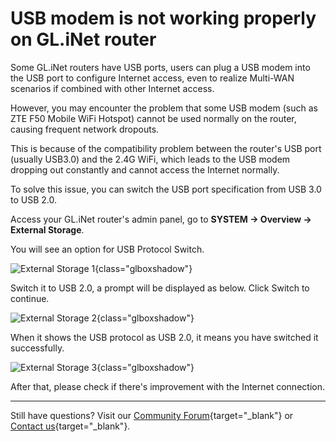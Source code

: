 # USB modem is not working properly on GL.iNet router

Some GL.iNet routers have USB ports, users can plug a USB modem into the USB port to configure Internet access, even to realize Multi-WAN scenarios if combined with other Internet access. 

However, you may encounter the problem that some USB modem (such as ZTE F50 Mobile WiFi Hotspot) cannot be used normally on the router, causing frequent network dropouts. 

This is because of the compatibility problem between the router's USB port (usually USB3.0) and the 2.4G WiFi, which leads to the USB modem dropping out constantly and cannot access the Internet normally.

To solve this issue, you can switch the USB port specification from USB 3.0 to USB 2.0.

Access your GL.iNet router's admin panel, go to **SYSTEM -> Overview -> External Storage**. 

You will see an option for USB Protocol Switch.

![External Storage 1](https://static.gl-inet.com/docs/router/en/4/faq/usb_modem_not_working_properly/external_storage_1.png){class="glboxshadow"}

Switch it to USB 2.0, a prompt will be displayed as below. Click Switch to continue.

![External Storage 2](https://static.gl-inet.com/docs/router/en/4/faq/usb_modem_not_working_properly/external_storage_2.png){class="glboxshadow"}

When it shows the USB protocol as USB 2.0, it means you have switched it successfully.

![External Storage 3](https://static.gl-inet.com/docs/router/en/4/faq/usb_modem_not_working_properly/external_storage_3.png){class="glboxshadow"}

After that, please check if there's improvement with the Internet connection.

---

Still have questions? Visit our [Community Forum](https://forum.gl-inet.com){target="_blank"} or [Contact us](https://www.gl-inet.com/contacts/){target="_blank"}.